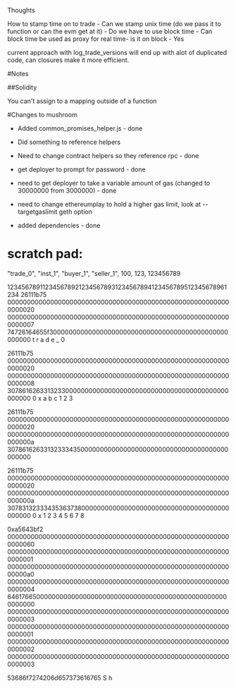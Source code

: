Thoughts


How to stamp time on to trade 
    - Can we stamp unix time (do we pass it to function or can the evm get at it)
    - Do we have to use block time
    - Can block time be used as proxy for real time- is it on block - Yes
    
    
    
current approach with log_trade_versions will end up with alot of duplicated code, can closures make it more efficient.
    
    
#Notes

##Solidity

You can't assign to a mapping outside of a function






#Changes to mushroom

- Added common_promises_helper.js - done

- Did something to reference helpers

- Need to change contract helpers so they reference rpc - done

- get deployer to prompt for password - done

- need to get deployer to take a variable amount of gas (changed to 30000000 from 3000000) - done

- need to change ethereumplay to hold a higher gas limit, look at --targetgaslimit geth option

- added dependencies - done




# scratch pad:

"trade_0", "inst_1", "buyer_1", "seller_1", 100, 123, 123456789


1234567891123456789212345678931234567894123456789512345678961234
26111b75
0000000000000000000000000000000000000000000000000000000000000020
0000000000000000000000000000000000000000000000000000000000000007
74726164655f3000000000000000000000000000000000000000000000000000
 t r a d e _ 0
 
26111b75
0000000000000000000000000000000000000000000000000000000000000020
0000000000000000000000000000000000000000000000000000000000000008
3078616263313233000000000000000000000000000000000000000000000000 
 0 x a b c 1 2 3

26111b75
0000000000000000000000000000000000000000000000000000000000000020
000000000000000000000000000000000000000000000000000000000000000a
3078616263313233343500000000000000000000000000000000000000000000

26111b75
0000000000000000000000000000000000000000000000000000000000000020
000000000000000000000000000000000000000000000000000000000000000a
3078313233343536373800000000000000000000000000000000000000000000
 0 x 1 2 3 4 5 6 7 8 


0xa5643bf2
0000000000000000000000000000000000000000000000000000000000000060
0000000000000000000000000000000000000000000000000000000000000001
00000000000000000000000000000000000000000000000000000000000000a0
0000000000000000000000000000000000000000000000000000000000000004
6461766500000000000000000000000000000000000000000000000000000000
0000000000000000000000000000000000000000000000000000000000000003
0000000000000000000000000000000000000000000000000000000000000001
0000000000000000000000000000000000000000000000000000000000000002
0000000000000000000000000000000000000000000000000000000000000003


53686f7274206d657373616765
 S h 
